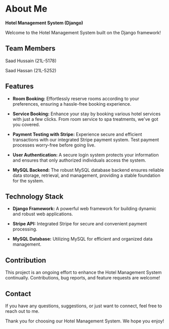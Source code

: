 # About Me

**Hotel Management System (Django)**

Welcome to the Hotel Management System built on the Django framework!

## Team Members
Saad Hussain (21L-5178)

Saad Hassan (21L-5252)

## Features

- **Room Booking:** Effortlessly reserve rooms according to your preferences, ensuring a hassle-free booking experience.
  
- **Service Booking:** Enhance your stay by booking various hotel services with just a few clicks. From room service to spa treatments, we've got you covered.

- **Payment Testing with Stripe:** Experience secure and efficient transactions with our integrated Stripe payment system. Test payment processes worry-free before going live.

- **User Authentication:** A secure login system protects your information and ensures that only authorized individuals access the system.

- **MySQL Backend:** The robust MySQL database backend ensures reliable data storage, retrieval, and management, providing a stable foundation for the system.

## Technology Stack

- **Django Framework:** A powerful web framework for building dynamic and robust web applications.
  
- **Stripe API:** Integrated Stripe for secure and convenient payment processing.

- **MySQL Database:** Utilizing MySQL for efficient and organized data management.

## Contribution

This project is an ongoing effort to enhance the Hotel Management System continually. Contributions, bug reports, and feature requests are welcome! 
## Contact

If you have any questions, suggestions, or just want to connect, feel free to reach out to me.

Thank you for choosing our Hotel Management System. We hope you enjoy!

